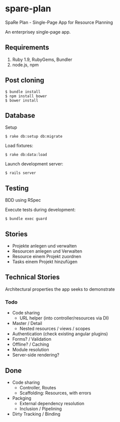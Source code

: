 # spare-plan

SpaRe Plan - Single-Page App for Resource Planning

An enterprisey single-page app.

## Requirements

1. Ruby 1.9, RubyGems, Bundler
2. node.js, npm

## Post cloning

    $ bundle install
    $ npm install bower
    $ bower install

## Database

Setup

    $ rake db:setup db:migrate

Load fixtures:

    $ rake db:data:load

Launch development server:

    $ rails server

## Testing

BDD using RSpec

Execute tests during development:

    $ bundle exec guard

## Stories

* Projekte anlegen und verwalten
* Resourcen anlegen und Verwalten
* Resource einem Projekt zuordnen
* Tasks einem Projekt hinzufügen

## Technical Stories

Architectural properties the app seeks to demonstrate

### Todo

* Code sharing
  * URL helper (into controller/resources via DI)
* Master / Detail
  * Nested resources / views / scopes
* Authentication (check existing angular plugins)
* Forms? / Validation
* Offline? / Caching
* Module resolution
* Server-side rendering?

## Done

* Code sharing
  * Controller, Routes
  * Scaffolding: Resources, with errors
* Packging
  * External dependency resolution
  * Inclusion / Pipelining
* Dirty Tracking / Binding
